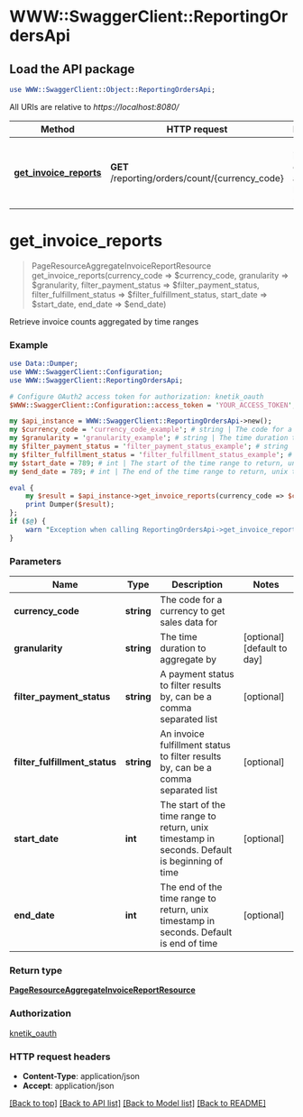 # WWW::SwaggerClient::ReportingOrdersApi

## Load the API package
```perl
use WWW::SwaggerClient::Object::ReportingOrdersApi;
```

All URIs are relative to *https://localhost:8080/*

Method | HTTP request | Description
------------- | ------------- | -------------
[**get_invoice_reports**](ReportingOrdersApi.md#get_invoice_reports) | **GET** /reporting/orders/count/{currency_code} | Retrieve invoice counts aggregated by time ranges


# **get_invoice_reports**
> PageResourceAggregateInvoiceReportResource get_invoice_reports(currency_code => $currency_code, granularity => $granularity, filter_payment_status => $filter_payment_status, filter_fulfillment_status => $filter_fulfillment_status, start_date => $start_date, end_date => $end_date)

Retrieve invoice counts aggregated by time ranges

### Example 
```perl
use Data::Dumper;
use WWW::SwaggerClient::Configuration;
use WWW::SwaggerClient::ReportingOrdersApi;

# Configure OAuth2 access token for authorization: knetik_oauth
$WWW::SwaggerClient::Configuration::access_token = 'YOUR_ACCESS_TOKEN';

my $api_instance = WWW::SwaggerClient::ReportingOrdersApi->new();
my $currency_code = 'currency_code_example'; # string | The code for a currency to get sales data for
my $granularity = 'granularity_example'; # string | The time duration to aggregate by
my $filter_payment_status = 'filter_payment_status_example'; # string | A payment status to filter results by, can be a comma separated list
my $filter_fulfillment_status = 'filter_fulfillment_status_example'; # string | An invoice fulfillment status to filter results by, can be a comma separated list
my $start_date = 789; # int | The start of the time range to return, unix timestamp in seconds. Default is beginning of time
my $end_date = 789; # int | The end of the time range to return, unix timestamp in seconds. Default is end of time

eval { 
    my $result = $api_instance->get_invoice_reports(currency_code => $currency_code, granularity => $granularity, filter_payment_status => $filter_payment_status, filter_fulfillment_status => $filter_fulfillment_status, start_date => $start_date, end_date => $end_date);
    print Dumper($result);
};
if ($@) {
    warn "Exception when calling ReportingOrdersApi->get_invoice_reports: $@\n";
}
```

### Parameters

Name | Type | Description  | Notes
------------- | ------------- | ------------- | -------------
 **currency_code** | **string**| The code for a currency to get sales data for | 
 **granularity** | **string**| The time duration to aggregate by | [optional] [default to day]
 **filter_payment_status** | **string**| A payment status to filter results by, can be a comma separated list | [optional] 
 **filter_fulfillment_status** | **string**| An invoice fulfillment status to filter results by, can be a comma separated list | [optional] 
 **start_date** | **int**| The start of the time range to return, unix timestamp in seconds. Default is beginning of time | [optional] 
 **end_date** | **int**| The end of the time range to return, unix timestamp in seconds. Default is end of time | [optional] 

### Return type

[**PageResourceAggregateInvoiceReportResource**](PageResourceAggregateInvoiceReportResource.md)

### Authorization

[knetik_oauth](../README.md#knetik_oauth)

### HTTP request headers

 - **Content-Type**: application/json
 - **Accept**: application/json

[[Back to top]](#) [[Back to API list]](../README.md#documentation-for-api-endpoints) [[Back to Model list]](../README.md#documentation-for-models) [[Back to README]](../README.md)

